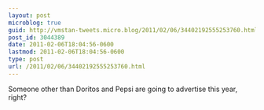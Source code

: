 ```yaml
---
layout: post
microblog: true
guid: http://vmstan-tweets.micro.blog/2011/02/06/34402192555253760.html
post_id: 3044389
date: 2011-02-06T18:04:56-0600
lastmod: 2011-02-06T18:04:56-0600
type: post
url: /2011/02/06/34402192555253760.html
---
```

Someone other than Doritos and Pepsi are going to advertise this year, right?
